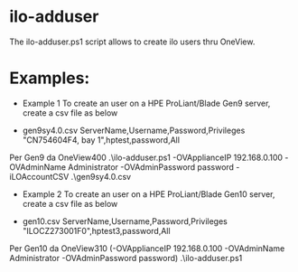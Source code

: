 # ilo-adduser
The ilo-adduser.ps1 script allows to create ilo users thru OneView.

# Examples:

* Example 1
To create an user on a HPE ProLiant/Blade Gen9 server, create a csv file as below
- gen9sy4.0.csv
ServerName,Username,Password,Privileges
"CN754604F4, bay 1",hptest,password,All

Per Gen9 da OneView400
.\ilo-adduser.ps1 -OVApplianceIP 192.168.0.100 -OVAdminName Administrator -OVAdminPassword password -iLOAccountCSV .\gen9sy4.0.csv

* Example 2
To create an user on a HPE ProLiant/Blade Gen10 server, create a csv file as below
- gen10.csv
ServerName,Username,Password,Privileges
"ILOCZ273001F0",hptest3,password,All

Per Gen10 da OneView310 (-OVApplianceIP 192.168.0.100 -OVAdminName Administrator -OVAdminPassword password)
.\ilo-adduser.ps1
